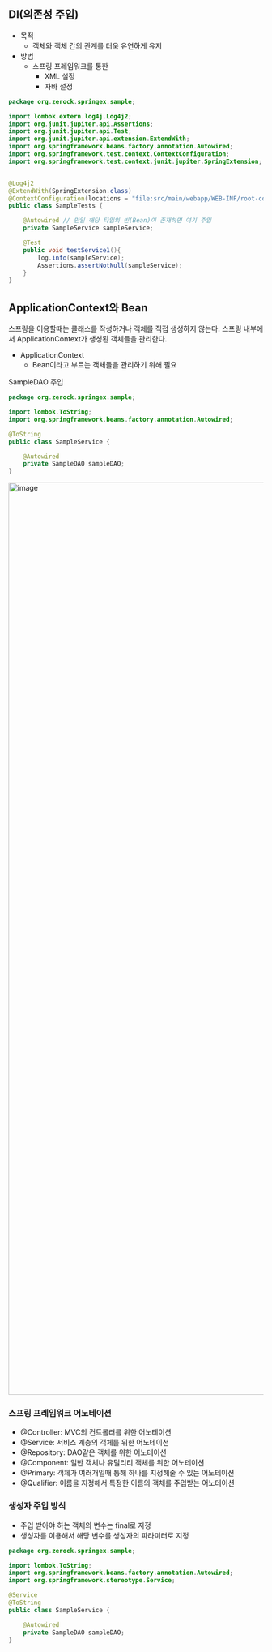 ## DI(의존성 주입)
- 목적
  - 객체와 객체 간의 관계를 더욱 유연하게 유지
- 방법
  - 스프링 프레임워크를 통한
    - XML 설정 
    - 자바 설정

~~~java
package org.zerock.springex.sample;

import lombok.extern.log4j.Log4j2;
import org.junit.jupiter.api.Assertions;
import org.junit.jupiter.api.Test;
import org.junit.jupiter.api.extension.ExtendWith;
import org.springframework.beans.factory.annotation.Autowired;
import org.springframework.test.context.ContextConfiguration;
import org.springframework.test.context.junit.jupiter.SpringExtension;


@Log4j2
@ExtendWith(SpringExtension.class)
@ContextConfiguration(locations = "file:src/main/webapp/WEB-INF/root-context.xml")
public class SampleTests {

    @Autowired // 만일 해당 타입의 빈(Bean)이 존재하면 여기 주입
    private SampleService sampleService;

    @Test
    public void testService1(){
        log.info(sampleService);
        Assertions.assertNotNull(sampleService);
    }
}
~~~


## ApplicationContext와 Bean
스프링을 이용할때는 클래스를 작성하거나 객체를 직접 생성하지 않는다. 스프링 내부에서 ApplicationContext가 생성된 객체들을 관리한다.
- ApplicationContext
  - Bean이라고 부르는 객체들을 관리하기 위해 필요 

SampleDAO 주입
~~~java
package org.zerock.springex.sample;

import lombok.ToString;
import org.springframework.beans.factory.annotation.Autowired;

@ToString
public class SampleService {

    @Autowired
    private SampleDAO sampleDAO;
}
~~~
<img width="1800" alt="image" src="https://github.com/HJC96/WebDev/assets/87226129/c4465072-35df-4711-8f08-9da7645e8397">

### 스프링 프레임워크 어노테이션
- @Controller: MVC의 컨트롤러를 위한 어노테이션
- @Service: 서비스 계층의 객체를 위한 어노테이션
- @Repository: DAO같은 객체를 위한 어노테이션
- @Component: 일반 객체나 유틸리티 객체를 위한 어노테이션
- @Primary: 객체가 여러개일때 통해 하나를 지정해줄 수 있는 어노테이션
- @Qualifier: 이름을 지정해서 특정한 이름의 객체를 주입받는 어노테이션
### 생성자 주입 방식
- 주입 받아야 하는 객체의 변수는 final로 지정
- 생성자를 이용해서 해당 변수를 생성자의 파라미터로 지정
~~~java
package org.zerock.springex.sample;

import lombok.ToString;
import org.springframework.beans.factory.annotation.Autowired;
import org.springframework.stereotype.Service;

@Service
@ToString
public class SampleService {

    @Autowired
    private SampleDAO sampleDAO;
}
~~~


